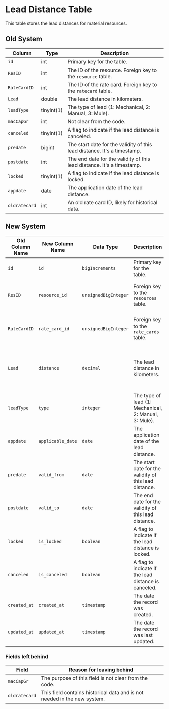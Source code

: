
# Lead Distance Table

This table stores the lead distances for material resources.

## Old System

| Column | Type | Description |
|---|---|---|
| `id` | int | Primary key for the table. |
| `ResID` | int | The ID of the resource. Foreign key to the `resource` table. |
| `RateCardID` | int | The ID of the rate card. Foreign key to the `ratecard` table. |
| `Lead` | double | The lead distance in kilometers. |
| `leadType` | tinyint(1) | The type of lead (1: Mechanical, 2: Manual, 3: Mule). |
| `macCapGr` | int | Not clear from the code. |
| `canceled` | tinyint(1) | A flag to indicate if the lead distance is canceled. |
| `predate` | bigint | The start date for the validity of this lead distance. It's a timestamp. |
| `postdate` | int | The end date for the validity of this lead distance. It's a timestamp. |
| `locked` | tinyint(1) | A flag to indicate if the lead distance is locked. |
| `appdate` | date | The application date of the lead distance. |
| `oldratecard` | int | An old rate card ID, likely for historical data. |

## New System

| Old Column Name | New Column Name | Data Type | Description | Remarks |
|---|---|---|---|---|
| `id` | `id` | `bigIncrements` | Primary key for the table. | - |
| `ResID` | `resource_id` | `unsignedBigInteger` | Foreign key to the `resources` table. | Follows Laravel's foreign key naming conventions. |
| `RateCardID` | `rate_card_id` | `unsignedBigInteger` | Foreign key to the `rate_cards` table. | Follows Laravel's foreign key naming conventions. |
| `Lead` | `distance` | `decimal` | The lead distance in kilometers. | Renamed for clarity and changed to `decimal` for better precision. |
| `leadType` | `type` | `integer` | The type of lead (1: Mechanical, 2: Manual, 3: Mule). | Renamed for clarity. |
| `appdate` | `applicable_date` | `date` | The application date of the lead distance. | Renamed for clarity. |
| `predate` | `valid_from` | `date` | The start date for the validity of this lead distance. | Renamed for clarity and changed to `date` type. |
| `postdate` | `valid_to` | `date` | The end date for the validity of this lead distance. | Renamed for clarity and changed to `date` type. |
| `locked` | `is_locked` | `boolean` | A flag to indicate if the lead distance is locked. | Renamed to follow boolean naming conventions. |
| `canceled` | `is_canceled` | `boolean` | A flag to indicate if the lead distance is canceled. | Renamed to follow boolean naming conventions. |
| `created_at` | `created_at` | `timestamp` | The date the record was created. | Added to follow Laravel's conventions. |
| `updated_at` | `updated_at` | `timestamp` | The date the record was last updated. | Added to follow Laravel's conventions. |

### Fields left behind

| Field | Reason for leaving behind |
|---|---|
| `macCapGr` | The purpose of this field is not clear from the code. |
| `oldratecard` | This field contains historical data and is not needed in the new system. |

